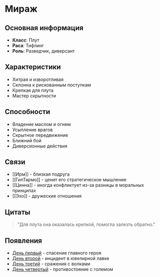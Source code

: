 # Мираж

## Основная информация
- **Класс**: Плут
- **Раса**: Тифлинг
- **Роль**: Разведчик, диверсант

## Характеристики
- Хитрая и изворотливая
- Склонна к рискованным поступкам
- Крепкая для плута
- Мастер скрытности

## Способности
- Владение маслом и огнем
- Усыпление врагов
- Скрытное передвижение
- Ближний бой
- Диверсионные действия

## Связи
- [[Ирм]] - близкая подруга
- [[ГилТармо]] - ценит его стратегическое мышление
- [[Цинна]] - иногда конфликтует из-за разницы в моральных принципах
- [[Эхо]] - дружеские отношения

## Цитаты
> "Для плута она оказалась крепкой, помогла залезть обратно."

## Появления
- [День первый](obsidian://open?vault=Project%20LUX&file=%D0%9E%D1%82%D1%87%D0%B5%D1%82%D1%8B%2F%D0%94%D0%B5%D0%BD%D1%8C%20%D0%BF%D0%B5%D1%80%D0%B2%D1%8B%D0%B9) - спасение главного героя
- [День второй](obsidian://open?vault=Project%20LUX&file=%D0%9E%D1%82%D1%87%D0%B5%D1%82%D1%8B%2F%D0%94%D0%B5%D0%BD%D1%8C%20%D0%B2%D1%82%D0%BE%D1%80%D0%BE%D0%B9) - инцидент в ювелирной лавке
- [День третий](obsidian://open?vault=Project%20LUX&file=%D0%9E%D1%82%D1%87%D0%B5%D1%82%D1%8B%2F%D0%94%D0%B5%D0%BD%D1%8C%20%D1%82%D1%80%D0%B5%D1%82%D0%B8%D0%B9) - сражения с волками
- [День четвертый](obsidian://open?vault=Project%20LUX&file=%D0%9E%D1%82%D1%87%D0%B5%D1%82%D1%8B%2F%D0%94%D0%B5%D0%BD%D1%8C%20%D1%87%D0%B5%D1%82%D0%B2%D0%B5%D1%80%D1%82%D1%8B%D0%B9) - противостояние с големом 